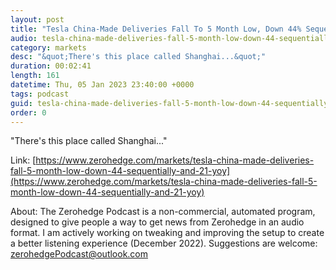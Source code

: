 ```yaml
---
layout: post
title: "Tesla China-Made Deliveries Fall To 5 Month Low, Down 44% Sequentially And 21% YOY"
audio: tesla-china-made-deliveries-fall-5-month-low-down-44-sequentially-and-21-yoy-0
category: markets
desc: "&quot;There's this place called Shanghai...&quot;"
duration: 00:02:41
length: 161
datetime: Thu, 05 Jan 2023 23:40:00 +0000
tags: podcast
guid: tesla-china-made-deliveries-fall-5-month-low-down-44-sequentially-and-21-yoy-0
order: 0
---
```

&quot;There's this place called Shanghai...&quot;

Link: [https://www.zerohedge.com/markets/tesla-china-made-deliveries-fall-5-month-low-down-44-sequentially-and-21-yoy](https://www.zerohedge.com/markets/tesla-china-made-deliveries-fall-5-month-low-down-44-sequentially-and-21-yoy)

About: The Zerohedge Podcast is a non-commercial, automated program, designed to give people a way to get news from Zerohedge in an audio format.  I am actively working on tweaking and improving the setup to create a better listening experience (December 2022).  Suggestions are welcome: [zerohedgePodcast@outlook.com](mailto:zerohedgePodcast@outlook.com)